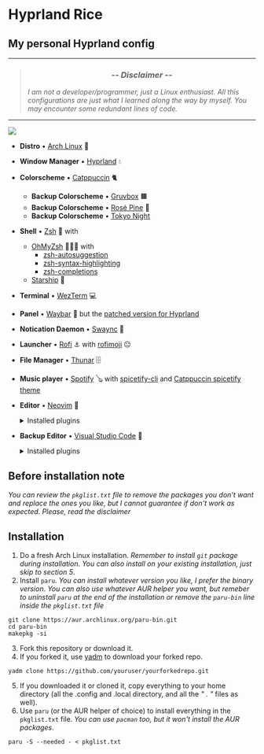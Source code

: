 # Hyprland Rice
## My personal Hyprland config
___
> ### <div align="center">*-- Disclaimer --*   </div>
> *I am not a developer/programmer, just a Linux enthusiast. All this configurations are just what I learned along the way by myself. You may encounter some redundant lines of code.*
___
<img src="https://i.imgur.com/n36wLuF.png">

* **Distro** • [Arch Linux](https://archlinux.org/) 🐧
* **Window Manager** • [Hyprland](https://hyprland.org/) 💧
* **Colorscheme** • [Catppuccin](https://github.com/catppuccin) 🐈
  * **Backup Colorscheme** • [Gruvbox](https://github.com/sainnhe/gruvbox-material) 🟫
  * **Backup Colorscheme** • [Rosé Pine](https://rosepinetheme.com/) 🌹
  * **Backup Colorscheme** • [Tokyo Night]() 
* **Shell** • [Zsh](https://www.zsh.org) 🐚 with
  * [OhMyZsh](https://ohmyz.sh/) 🧑‍🤝‍🧑 with
    * [zsh-autosuggestion](https://github.com/zsh-users/zsh-autosuggestions)
    * [zsh-syntax-highlighting](https://github.com/zsh-users/zsh-syntax-highlighting)
    * [zsh-completions](https://github.com/zsh-users/zsh-completions)
  * [Starship](https://github.com/starship/starship) 🚀
* **Terminal** • [WezTerm](https://github.com/wez/wezterm) 💻
* **Panel** • [Waybar](https://github.com/Alexays/Waybar) 🍫 but the [patched version for Hyprland](https://aur.archlinux.org/packages/waybar-hyprland-git)
* **Notication Daemon** • [Swaync](https://github.com/ErikReider/SwayNotificationCenter) 🔔
* **Launcher** • [Rofi](https://github.com/davatorium/rofi) ⚓ with [rofimoji](https://github.com/fdw/rofimoji) 😐
* **File Manager** • [Thunar](https://archlinux.org/packages/extra/x86_64/thunar/) 🗄️
* **Music player** • [Spotify](https://open.spotify.com/) 🪕 with [spicetify-cli](https://spicetify.app/) and [Catppuccin spicetify theme](https://github.com/catppuccin/spicetify)
* **Editor** • [Neovim](https://neovim.io/) 📝  
  <details>
  <summary>Installed plugins</summary>

    * [Packer](https://github.com/wbthomason/packer.nvim)
    * [lualine](https://github.com/nvim-lualine/lualine.nvim)
    * [nvim-treesitter](https://github.com/nvim-treesitter/nvim-treesitter)
    * [bufferline](https://github.com/akinsho/bufferline.nvim)
    * [nvim-tree.lua](https://github.com/nvim-tree/nvim-tree.lua)
    * [nvim-ts-autotag](https://github.com/windwp/nvim-ts-autotag)
    * [nvim-ts-rainbow](https://github.com/HiPhish/nvim-ts-rainbow2)
    * [nvim-autopairs](https://github.com/windwp/nvim-autopairs)
    * [which-key](https://github.com/folke/which-key.nvim)
    * [telescope.nvim](https://github.com/nvim-telescope/telescope.nvim)
    * [nvim-lspconfig](https://github.com/neovim/nvim-lspconfig)
    * [cmp-nvim-lsp](https://github.com/hrsh7th/cmp-nvim-lsp)
    * [cmp-buffer](https://github.com/hrsh7th/cmp-buffer)
    * [cmp-path](https://github.com/hrsh7th/cmp-path)
    * [cmp-cmdline](https://github.com/hrsh7th/cmp-cmdline)
    * [nvim-cmp](https://github.com/hrsh7th/nvim-cmp)
    * [cmp-vsnip](https://github.com/hrsh7th/cmp-vsnip)
    * [vim-vsnip](https://github.com/hrsh7th/vim-vsnip)
    * [lspkind-nvim](https://github.com/onsails/lspkind.nvim)
    * [mason.nvim](https://github.com/williamboman/mason.nvim)
    * [mason-lspconfig.nvim](https://github.com/williamboman/mason-lspconfig.nvim)
    * [nvim-colorizer.lua](https://github.com/norcalli/nvim-colorizer.lua)
    * [twilight.nvim](https://github.com/folke/twilight.nvim)
    * [indent-blankline.nvim](https://github.com/lukas-reineke/indent-blankline.nvim)
    * [nvim-comment](https://github.com/terrortylor/nvim-comment)
    * [alpha-nvim](https://github.com/goolord/alpha-nvim)
    * [gitsigns.nvim](https://github.com/lewis6991/gitsigns.nvim)
    * There's some other colorschemes inside `lua/plugins.lua` that I used in the past, but I will leave it there just in case.
  </details>  

* **Backup Editor** • [Visual Studio Code](https://code.visualstudio.com/) 📝
  <details>
  <summary>Installed plugins</summary>

     * [Auto Rename Tag](https://marketplace.visualstudio.com/items?itemName=formulahendry.auto-rename-tag)
     * [Catppuccin for VSCode](https://marketplace.visualstudio.com/items?itemName=Catppuccin.catppuccin-vsc)
     * [Code Spell Checker](https://marketplace.visualstudio.com/items?itemName=streetsidesoftware.code-spell-checker)
     * [Django](https://marketplace.visualstudio.com/items?itemName=batisteo.vscode-django)
     * [Font Awesome Auto-complete & Preview](https://marketplace.visualstudio.com/items?itemName=Janne252.fontawesome-autocomplete)
     * [Gruvbox Material](https://marketplace.visualstudio.com/items?itemName=sainnhe.gruvbox-material)
     * [HTML CSS Support](https://marketplace.visualstudio.com/items?itemName=ecmel.vscode-html-css)
     * [Indenticator](https://marketplace.visualstudio.com/items?itemName=SirTori.indenticator)
     * [Markdown All in One](https://marketplace.visualstudio.com/items?itemName=yzhang.markdown-all-in-one)
     * [Prettier - Code formatter](https://marketplace.visualstudio.com/items?itemName=esbenp.prettier-vscode)
     * [Python](https://marketplace.visualstudio.com/items?itemName=ms-python.python)
     * [Rasi](https://marketplace.visualstudio.com/items?itemName=dlasagno.rasi)
     * [Rosé Pine](https://marketplace.visualstudio.com/items?itemName=mvllow.rose-pine) 
     * [Spanish - Code Spell Checker](https://marketplace.visualstudio.com/items?itemName=streetsidesoftware.code-spell-checker-spanish)
     * [Tokyo Night](https://marketplace.visualstudio.com/items?itemName=enkia.tokyo-night)
     * [vscode-icons](https://marketplace.visualstudio.com/items?itemName=vscode-icons-team.vscode-icons)
  </summary>

## Before installation note
*You can review the `pkglist.txt` file to remove the packages you don't want and replace the ones you like, but I cannot guarantee if don't work as expected. Please, read the disclaimer*

## Installation
1. Do a fresh Arch Linux installation. *Remember to install `git` package during installation*. *You can also install on your existing installation, just skip to section 5*.
2. Install `paru`. *You can install whatever version you like, I prefer the binary version*. *You can also use whatever AUR helper you want, but remeber to uninstall `paru` at the end of the installation or remove the `paru-bin` line inside the `pkglist.txt` file*  
```
git clone https://aur.archlinux.org/paru-bin.git
cd paru-bin
makepkg -si
```  
3. Fork this repository or download it.  
4. If you forked it, use [yadm](https://yadm.io/) to download your forked repo.
  ```
  yadm clone https://github.com/youruser/yourforkedrepo.git
  ```  
5. If you downloaded it or cloned it, copy everything to your home directory (all the .config and .local directory, and all the *" . "* files as well).
6. Use `paru` (or the AUR helper of choice) to install everything in the `pkglist.txt` file. *You can use `pacman` too, but it won't install the AUR packages*.
```
paru -S --needed - < pkglist.txt
```  